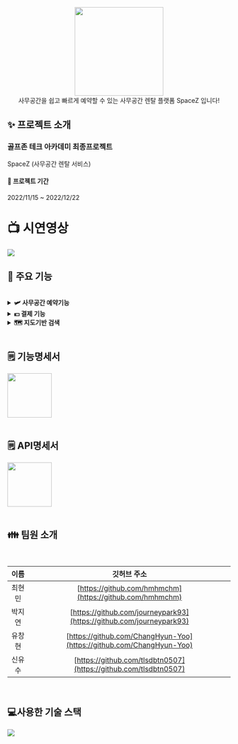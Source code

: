 <p align="center"><img width= 200px src="https://user-images.githubusercontent.com/101076530/209034927-4c389ea3-448a-48cd-a925-859ce77ae769.png">
<br>사무공간을 쉽고 빠르게 예약할 수 있는 사무공간 렌탈 플랫폼 SpaceZ 입니다!</p>


## ✨ 프로젝트 소개
 ### 골프존 테크 아카데미 최종프로젝트 <br>
 SpaceZ (사무공간 렌탈 서비스)
<br>
#### 📆 프로젝트 기간 <br>

2022/11/15 ~ 2022/12/22

# :tv: 시연영상

<a href="https://youtu.be/BG2JleLayLE"><img src="https://img.shields.io/badge/YouTube-FF0000?style=flat&logo=YouTube&logoColor=white"/></a>

## 🔧 주요 기능
<br>

<details> 
  <summary><strong> 🛩 사무공간 예약기능</strong></summary>
  <br/>
  <ul>
    <li>원하는 시간을 선택한 뒤 예약하기 버튼을 클릭하고 결제 방법에 따라 예약이 가능합니다.</li>
    <li>이미 예약된 시간과 날짜에는 예약할 수 없습니다.</li>
  <li> <img width="600" alt="스크린샷 2022-11-10 오후 5 48 35" src="https://user-images.githubusercontent.com/58718743/201044420-61aa732d-cb7a-4755-b6dd-984f065c3e25.png"> </li>
   
  </ul>
</details>

<details> 
  <summary><strong> 💵 결제 기능</strong></summary>
  <br/>
  <ul>
    <li>회의실과 데스크 사무공간 결제는 선결제(전체)와 보증금 결제로 나뉘어져 결제가 가능하며 오피스 사무공간은 예약결제로 진행이 됩니다.</li>
    <li><img width="600" alt="스크린샷 2022-11-10 오후 5 58 16" src="https://user-images.githubusercontent.com/58718743/201048385-78fc8af6-abd3-4014-8805-d320b8f030d0.png"></li>
    <li><img width="600" alt="스크린샷 2022-11-10 오후 5 58 16" src="https://user-images.githubusercontent.com/58718743/201048987-610589b5-88cb-4761-8c8a-a1604c164569.png"></li>
  </ul>
</details>
<details> 
  <summary><strong> 🗺 지도기반 검색</strong></summary>
  <br/>
  <ul>
    <li>검색창을 클릭 시 일반 검색도 가능하지만 위치를 입력할 경우 지도로 이용가능한 사무공간이 보여지게 됩니다.</li>
   <li><img width="600" alt="스크린샷 2022-11-10 오후 5 58 16" src="https://user-images.githubusercontent.com/58718743/201046408-63209b9a-c8b4-4bc4-b0aa-f3ea34868049.png"></li>
    <li><img width="600" alt="스크린샷 2022-11-10 오후 5 58 56" src="https://user-images.githubusercontent.com/58718743/201046299-a399aabf-fc5f-48ea-9924-004209f3bc5b.png"></li>
  </ul>
</details>
<br>

## 🗒️ 기능명세서
<a href="https://pointy-resistance-d0f.notion.site/f2176b965c7649ec8dd68e9d900088f8?v=1459dc2e7977419ba5e469a98b8c2382"><img width="100" src="https://img.shields.io/badge/Notion-000000?style=flat&logo=Notion&logoColor=white" /></a>
<br>
<br>

## 🗒️ API명세서
<a href="https://pointy-resistance-d0f.notion.site/API-18b5ed87d3594631907b776bb66916f9"><img width="100" src="https://img.shields.io/badge/Notion-000000?style=flat&logo=Notion&logoColor=white" /></a>
<br>
<br>

## 👪 팀원 소개
<br>

| 이름     | 깃허브 주소                                                |      
|:--------:|:----------------------------------------------------------:|
| 최현민   | [https://github.com/hmhmchm](https://github.com/hmhmchm)                   |
| 박지연   | [https://github.com/journeypark93](https://github.com/journeypark93)                       |
| 유창현   | [https://github.com/ChangHyun-Yoo](https://github.com/ChangHyun-Yoo)                       |
| 신유수   | [https://github.com/tlsdbtn0507](https://github.com/tlsdbtn0507)                       |
<br>

## 💻사용한 기술 스택
<img src="https://user-images.githubusercontent.com/101076530/209035964-592a5ab0-f634-4209-ade4-46b2d5a20ad8.png">
</br>
<br>
<br>
